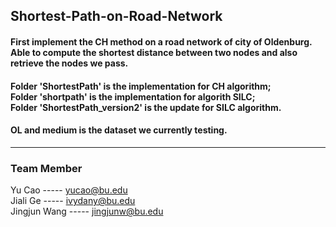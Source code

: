 ## Shortest-Path-on-Road-Network


#### First implement the CH method on a road network of city of Oldenburg. Able to compute the shortest distance between two nodes and also retrieve the nodes we pass.

#### Folder 'ShortestPath' is the implementation for CH algorithm;<br/> Folder 'shortpath' is the implementation for algorith SILC;<br/> Folder 'ShortestPath_version2' is the update for SILC algorithm.
#### OL and medium is the dataset we currently testing. 

----------------------------------
### Team Member<br/>
Yu Cao -----       yucao@bu.edu<br/>
Jiali Ge -----     ivydany@bu.edu<br/>
Jingjun Wang -----    jingjunw@bu.edu<br/>
